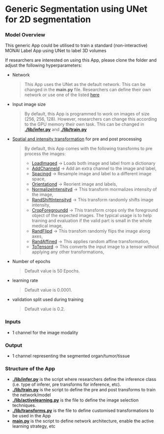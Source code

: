 # Generic Segmentation using UNet for 2D segmentation

### Model Overview

This generic App could be utilised to train a standard (non-interactive) MONAI Label App using UNet to label 3D volumes

If researchers are interested on using this App, please clone the folder and adjust the following hyperparameters:

- Network
    > This App uses the UNet as the default network. This can be changed in the **main.py** file. 
  > Researchers can define their own network or use one of the listed [here](https://docs.monai.io/en/latest/networks.html)

- Input image size
  
    > By default, this App is programmed to work on images of size (256, 256, 128). However, researchers can change this according to the GPU memory 
    their own task. This can be changed in **[./lib/infer.py](./lib/infer.py)** and **[./lib/train.py](./lib/train.py)**
  
- [Spatial and intensity transformation](https://docs.monai.io/en/latest/transforms.html) for pre and post processing
  
  > By default, this App comes with the following transforms to pre process the images:
  > - [LoadImaged](https://docs.monai.io/en/latest/_modules/monai/transforms/io/array.html#LoadImage) -> Loads both image and label from a dictionary
  > - [AddChanneld](https://docs.monai.io/en/latest/_modules/monai/transforms/utility/array.html#AddChannel) -> Add an extra channel to the image and label, 
  > - [Spacingd](https://docs.monai.io/en/latest/_modules/monai/transforms/spatial/dictionary.html#Spacingd) -> Resample image and label to a different image space,
  > - [Orientationd](https://docs.monai.io/en/latest/_modules/monai/transforms/spatial/dictionary.html#Orientationd) -> Reorient image and labels,
  > - [NormalizeIntensityd](https://docs.monai.io/en/latest/_modules/monai/transforms/intensity/dictionary.html#NormalizeIntensityd) ->  This transform mormalizes intensity of the image,
  > - [RandShiftIntensityd](https://docs.monai.io/en/latest/_modules/monai/transforms/intensity/dictionary.html#RandShiftIntensityd) -> This transform randomly shifts image intensity,
  > - [CropForegroundd](https://docs.monai.io/en/latest/_modules/monai/transforms/croppad/dictionary.html#CropForegroundd) -> This transform crops only the foreground object of the expected images. 
      The typical usage is to help training and evaluation if the valid part is small in the whole medical image, 
  > - [RandFlipd](https://docs.monai.io/en/latest/_modules/monai/transforms/spatial/dictionary.html#RandFlipd) -> This transfom randomly flips the image along axes,
  > - [RandAffined](https://docs.monai.io/en/latest/_modules/monai/transforms/spatial/dictionary.html#RandAffined) -> This applies random affine transformation,
  > - [ToTensord](https://docs.monai.io/en/latest/_modules/monai/transforms/utility/dictionary.html#ToTensord) -> This converts the input image to a tensor without applying any other transformations,

- Number of epochs
  > Default value is 50 Epochs. 

- learning rate
  > Default value is 0.0001. 

- validation split used during training
    > Default value is 0.2.

### Inputs

- 1 channel for the image modality

### Output

- 1 channel representing the segmented organ/tumor/tissue

### Structure of the App

- **[./lib/infer.py](./lib/infer.py)** is the script where researchers define the inference class (i.e. type of inferer, pre transforms for inference, etc).
- **[./lib/train.py](./lib/train.py)** is the script to define the pre and post transforms to train the network/model
- **[./lib/activelearning.py](./lib/activelearning.py)** is the file to define the image selection techniques.
- **[./lib/transforms.py](./lib/transforms.py)** is the file to define customised transformations to be used in the App
- **[main.py](./main.py)** is the script to define network architecture, enable the active learning strategy, etc  



